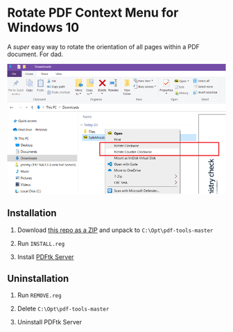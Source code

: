 # Rotate PDF Context Menu for Windows 10

A _super_ easy way to rotate the orientation of all pages within a PDF document. For dad.

![Windows Explorer context menu screenshot](/screenshot.png?raw=true)

## Installation

1. Download [this repo as a ZIP](https://github.com/navhaxs/pdf-tools/archive/refs/heads/master.zip) and unpack to `C:\Opt\pdf-tools-master`

2. Run `INSTALL.reg`

3. Install [PDFtk Server](https://www.pdflabs.com/tools/pdftk-server/)

## Uninstallation

1. Run `REMOVE.reg`

2. Delete `C:\Opt\pdf-tools-master`

3. Uninstall PDFtk Server